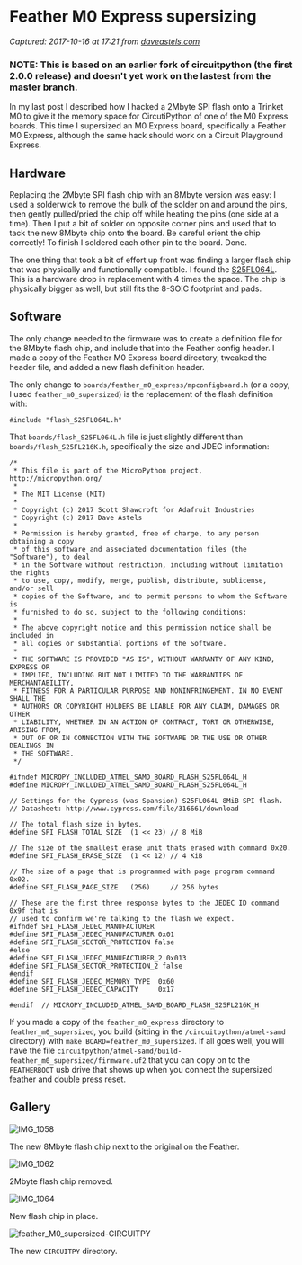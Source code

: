 # Feather M0 Express supersizing

_Captured: 2017-10-16 at 17:21 from [daveastels.com](https://daveastels.com/2017/10/15/feather-m0-express-supersizing/)_

### **NOTE:** This is based on an earlier fork of circuitpython (the first 2.0.0 release) and doesn't yet work on the lastest from the master branch.

In my last post I described how I hacked a 2Mbyte SPI flash onto a Trinket M0 to give it the memory space for CircutiPython of one of the M0 Express boards. This time I supersized an M0 Express board, specifically a Feather M0 Express, although the same hack should work on a Circuit Playground Express.

## Hardware

Replacing the 2Mbyte SPI flash chip with an 8Mbyte version was easy: I used a solderwick to remove the bulk of the solder on and around the pins, then gently pulled/pried the chip off while heating the pins (one side at a time). Then I put a bit of solder on opposite corner pins and used that to tack the new 8Mbyte chip onto the board. Be careful orient the chip correctly! To finish I soldered each other pin to the board. Done.

The one thing that took a bit of effort up front was finding a larger flash ship that was physically and functionally compatible. I found the [S25FL064L](http://www.cypress.com/file/316661/download). This is a hardware drop in replacement with 4 times the space. The chip is physically bigger as well, but still fits the 8-SOIC footprint and pads.

## Software

The only change needed to the firmware was to create a definition file for the 8Mbyte flash chip, and include that into the Feather config header. I made a copy of the Feather M0 Express board directory, tweaked the header file, and added a new flash definition header.

The only change to `boards/feather_m0_express/mpconfigboard.h` (or a copy, I used `feather_m0_supersized`) is the replacement of the flash definition with:
    
    
    #include "flash_S25FL064L.h"
    

That `boards/flash_S25FL064L.h` file is just slightly different than `boards/flash_S25FL216K.h`, specifically the size and JDEC information:
    
    
    /*
     * This file is part of the MicroPython project, http://micropython.org/
     *
     * The MIT License (MIT)
     *
     * Copyright (c) 2017 Scott Shawcroft for Adafruit Industries
     * Copyright (c) 2017 Dave Astels
     *
     * Permission is hereby granted, free of charge, to any person obtaining a copy
     * of this software and associated documentation files (the "Software"), to deal
     * in the Software without restriction, including without limitation the rights
     * to use, copy, modify, merge, publish, distribute, sublicense, and/or sell
     * copies of the Software, and to permit persons to whom the Software is
     * furnished to do so, subject to the following conditions:
     *
     * The above copyright notice and this permission notice shall be included in
     * all copies or substantial portions of the Software.
     *
     * THE SOFTWARE IS PROVIDED "AS IS", WITHOUT WARRANTY OF ANY KIND, EXPRESS OR
     * IMPLIED, INCLUDING BUT NOT LIMITED TO THE WARRANTIES OF MERCHANTABILITY,
     * FITNESS FOR A PARTICULAR PURPOSE AND NONINFRINGEMENT. IN NO EVENT SHALL THE
     * AUTHORS OR COPYRIGHT HOLDERS BE LIABLE FOR ANY CLAIM, DAMAGES OR OTHER
     * LIABILITY, WHETHER IN AN ACTION OF CONTRACT, TORT OR OTHERWISE, ARISING FROM,
     * OUT OF OR IN CONNECTION WITH THE SOFTWARE OR THE USE OR OTHER DEALINGS IN
     * THE SOFTWARE.
     */
    
    #ifndef MICROPY_INCLUDED_ATMEL_SAMD_BOARD_FLASH_S25FL064L_H
    #define MICROPY_INCLUDED_ATMEL_SAMD_BOARD_FLASH_S25FL064L_H
    
    // Settings for the Cypress (was Spansion) S25FL064L 8MiB SPI flash.
    // Datasheet: http://www.cypress.com/file/316661/download
    
    // The total flash size in bytes.
    #define SPI_FLASH_TOTAL_SIZE  (1 << 23) // 8 MiB
    
    // The size of the smallest erase unit thats erased with command 0x20.
    #define SPI_FLASH_ERASE_SIZE  (1 << 12) // 4 KiB
    
    // The size of a page that is programmed with page program command 0x02.
    #define SPI_FLASH_PAGE_SIZE   (256)     // 256 bytes
    
    // These are the first three response bytes to the JEDEC ID command 0x9f that is
    // used to confirm we're talking to the flash we expect.
    #ifndef SPI_FLASH_JEDEC_MANUFACTURER
    #define SPI_FLASH_JEDEC_MANUFACTURER 0x01
    #define SPI_FLASH_SECTOR_PROTECTION false
    #else
    #define SPI_FLASH_JEDEC_MANUFACTURER_2 0x013
    #define SPI_FLASH_SECTOR_PROTECTION_2 false
    #endif
    #define SPI_FLASH_JEDEC_MEMORY_TYPE  0x60
    #define SPI_FLASH_JEDEC_CAPACITY     0x17
    
    #endif  // MICROPY_INCLUDED_ATMEL_SAMD_BOARD_FLASH_S25FL216K_H
    

If you made a copy of the `feather_m0_express` directory to `feather_m0_supersized`, you build (sitting in the `/circuitpython/atmel-samd` directory) with `make BOARD=feather_m0_supersized`. If all goes well, you will have the file `circuitpython/atmel-samd/build-feather_m0_supersized/firmware.uf2` that you can copy on to the `FEATHERBOOT` usb drive that shows up when you connect the supersized feather and double press reset.

## Gallery

![IMG_1058](https://daveastels.files.wordpress.com/2017/10/img_1058-e1508100086762.jpg?w=1424)

The new 8Mbyte flash chip next to the original on the Feather.

![IMG_1062](https://daveastels.files.wordpress.com/2017/10/img_1062.jpg?w=1424)

2Mbyte flash chip removed.

![IMG_1064](https://daveastels.files.wordpress.com/2017/10/img_1064.jpg?w=1424)

New flash chip in place.

![feather_M0_supersized-CIRCUITPY](https://daveastels.files.wordpress.com/2017/10/feather_m0_supersized-circuitpy.png)

The new `CIRCUITPY` directory.
